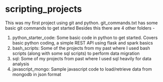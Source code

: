 # scripting_projects

This was my first project using git and python. git_commands.txt has some basic git commands to get started
Besides this there are 4 other folders -

1. python_starter_code: Some basic code in python to get started. Covers basic python coding, a simple REST API using flask and spark basics 
2. bash_scripts: Some of the projects from my past where I used bash scripts (along with some sql scripts) to perform data migration
3. sql: Some of my projects from past where I used sql heavily for data analysis
4. javascript_mongo: Sample javascript code to load/retrieve data from mongodb in json format
